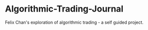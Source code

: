 # Algorithmic-Trading-Journal
Felix Chan's exploration of algorithmic trading - a self guided project. 
